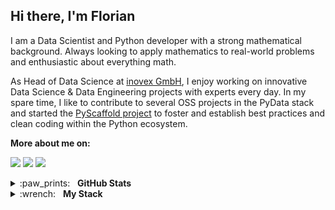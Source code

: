## Hi there, I'm Florian

I am a Data Scientist and Python developer with a strong mathematical background. Always looking to apply mathematics to real-world problems and enthusiastic about everything math.

As Head of Data Science at [inovex GmbH](https://www.inovex.de/en/), I enjoy working on innovative Data Science & Data Engineering projects with experts every day. In my spare time, I like to contribute to several OSS projects in the PyData stack and started the [PyScaffold project](https://github.com/pyscaffold) to foster and establish best practices and clean coding within the Python ecosystem.

**More about me on:**

[<img src="https://img.shields.io/badge/linkedin-%230077B5.svg?&style=for-the-badge&logo=linkedin&logoColor=white"/>](https://www.linkedin.com/in/florianwilhelm/)
[<img src="https://img.shields.io/badge/my_blog-%2312100E.svg?&style=for-the-badge&logo=medium&logoColor=white"/>](https://florianwilhelm.info/)
[<img src="https://img.shields.io/badge/twitter-%231DA1F2.svg?&style=for-the-badge&logo=twitter&logoColor=white"/>](https://twitter.com/FlorianWilhelm)


<details>
  <summary>:paw_prints:&nbsp;&nbsp;&nbsp;<b>GitHub Stats</b></summary>
  <br/>
  <p align='center'>
    <a href="#"><img src="https://github-readme-stats.vercel.app/api?username=FlorianWilhelm&show_icons=true&count_private=true&theme=dark" width="355"></a><br/>
    <a href="#"><img src="https://github-readme-stats.vercel.app/api/top-langs/?username=FlorianWilhelm&layout=compact&theme=dark&hide=HTML,CSS,Jupyter%20notebook" width="350"></a>
   </p>  
</details>

<details>
	<summary>:wrench:&nbsp;&nbsp;&nbsp;<b>My Stack</b></summary>
	<br/>
 
![PyScaffold](https://img.shields.io/badge/-PyScaffold-05122A?style=flat&logo=pyscaffold&logoColor=005CA0)&nbsp;	
![Python](https://img.shields.io/badge/-Python-05122A?style=flat&logo=python)&nbsp;
![Pandas](https://img.shields.io/badge/-Pandas-05122A?style=flat&logo=pandas)&nbsp;
![NumPy](https://img.shields.io/badge/-NumPy-05122A?style=flat&logo=numpy&logoColor=6EA5C6)&nbsp;
![SciPy](https://img.shields.io/badge/-SciPy-05122A?style=flat&logo=scipy&logoColor=8CAAE6)&nbsp;
![Scikit-Learn](https://img.shields.io/badge/-Scikit--Learn-05122A?style=flat&logo=scikit-learn&logoColor=F7931E)&nbsp;
![PyTorch](https://img.shields.io/badge/-PyTorch-05122A?style=flat&logo=pytorch&logoColor=EE4C2C)&nbsp;
![PySpark](https://img.shields.io/badge/-PySpark-05122A?style=flat&logo=apache-spark&logoColor=E25A1C)&nbsp;
![Anaconda](https://img.shields.io/badge/-Anaconda-05122A?style=flat&logo=anaconda&logoColor=44A833)&nbsp;
![Conda-Forge](https://img.shields.io/badge/-Conda--Forge-05122A?style=flat&logo=conda-forge&logoColor=FFFFFF)&nbsp;
![PyCharm](https://img.shields.io/badge/-PyCharm-05122A?style=flat&logo=pycharm&logoColor=7CD68D)&nbsp;
![Jupyter](https://img.shields.io/badge/-Jupyter_Lab-05122A?style=flat&logo=jupyter&logoColor=F37626)&nbsp;
![PyPI](https://img.shields.io/badge/-PyPI-05122A?style=flat&logo=pypi&logoColor=3775A9)&nbsp;
![pre-commit](https://img.shields.io/badge/-pre--commit-05122A?style=flat&logo=pre-commit&logoColor=FAB040)&nbsp;
![Cirrus CI](https://img.shields.io/badge/-Cirrus_CI-05122A?style=flat&logo=cirrus-ci&logoColor=4051B5)&nbsp;
![Git](https://img.shields.io/badge/-Git-05122A?style=flat&logo=git&logoColor=#F05032)&nbsp;
![GitHub](https://img.shields.io/badge/-GitHub-05122A?style=flat&logo=github)&nbsp;
![Markdown](https://img.shields.io/badge/-Markdown-05122A?style=flat&logo=markdown)&nbsp;
![Linux](https://img.shields.io/badge/-Linux-05122A?style=flat&logo=linux&logoColor=#FCC624)&nbsp;
![Ubuntu](https://img.shields.io/badge/-Ubuntu-05122A?style=flat&logo=ubuntu&logoColor=#E95420)&nbsp;
![MacOS](https://img.shields.io/badge/-MacOS-05122A?style=flat&logo=apple&logoColor=FFFFFF)&nbsp;
![Overleaf](https://img.shields.io/badge/-Overleaf-05122A?style=flat&logo=overleaf&logoColor=47A141)&nbsp;
![tmux](https://img.shields.io/badge/-tmux-05122A?style=flat&logo=tmux&logoColor=1BB91F)&nbsp;
![Vim](https://img.shields.io/badge/-vim-05122A?style=flat&logo=vim&logoColor=019733)&nbsp;
![VLC](https://img.shields.io/badge/-VLC-05122A?style=flat&logo=vlc-media-player&logoColor=FF8800)&nbsp;
![Wikipedia](https://img.shields.io/badge/-Wikipedia-05122A?style=flat&logo=wikipedia&logoColor=FFFFFF)&nbsp;
![Stack-Overflow](https://img.shields.io/badge/-Stack--Overflow-05122A?style=flat&logo=stack-overflow&logoColor=F58025)&nbsp;
</details>

